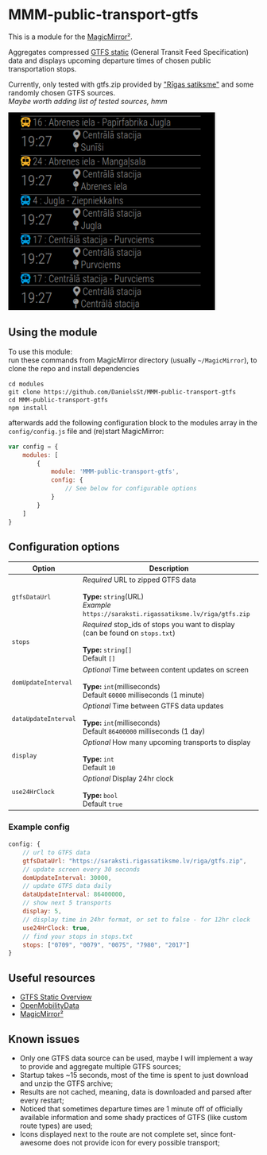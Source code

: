 # MMM-public-transport-gtfs

This is a module for the [MagicMirror²](https://github.com/MichMich/MagicMirror/).

Aggregates compressed [GTFS static](https://developers.google.com/transit/gtfs) (General Transit Feed Specification) data and displays upcoming departure times of chosen public transportation stops.<br>

Currently, only tested with gtfs.zip provided by ["Rīgas satiksme"](https://www.rigassatiksme.lv/en/) and some randomly chosen GTFS sources.<br>
_Maybe worth adding list of tested sources, hmm_

![](screenshots\Screenshot.png)

## Using the module

To use this module:<br>
run these commands from MagicMirror directory (usually `~/MagicMirror`), to clone the repo and install dependencies
```shell
cd modules
git clone https://github.com/DanielsSt/MMM-public-transport-gtfs
cd MMM-public-transport-gtfs
npm install
```

afterwards add the following configuration block to the modules array in the `config/config.js` file and (re)start MagicMirror:
```js
var config = {
    modules: [
        {
            module: 'MMM-public-transport-gtfs',
            config: {
                // See below for configurable options
            }
        }
    ]
}
```

## Configuration options

| Option           | Description                                               
|----------------- |-----------------------------------------------------------
| `gtfsDataUrl`        | *Required* URL to zipped GTFS data <br><br> **Type:** `string`(URL) <br> *Example* `https://saraksti.rigassatiksme.lv/riga/gtfs.zip`                         
| `stops`  | *Required* stop_ids of stops you want to display <br>(can be found on `stops.txt`)<br><br>**Type:** `string[]` <br>Default `[]`
| `domUpdateInterval`  | *Optional* Time between content updates on screen <br><br>**Type:** `int`(milliseconds) <br>Default `60000` milliseconds (1 minute)
| `dataUpdateInterval`  | *Optional* Time between GTFS data updates<br><br>**Type:** `int`(milliseconds) <br>Default `86400000` milliseconds (1 day)
| `display`  | *Optional* How many upcoming transports to display<br><br>**Type:** `int` <br>Default `10`
| `use24HrClock`  | *Optional* Display 24hr clock<br><br>**Type:** `bool` <br>Default `true`

### Example config

```js
config: {
    // url to GTFS data
    gtfsDataUrl: "https://saraksti.rigassatiksme.lv/riga/gtfs.zip",
    // update screen every 30 seconds
    domUpdateInterval: 30000,
    // update GTFS data daily
    dataUpdateInterval: 86400000,
    // show next 5 transports
    display: 5,
    // display time in 24hr format, or set to false - for 12hr clock
    use24HrClock: true,
    // find your stops in stops.txt
    stops: ["0709", "0079", "0075", "7980", "2017"]
}
```

## Useful resources

* [GTFS Static Overview](https://developers.google.com/transit/gtfs)
* [OpenMobilityData](https://transitfeeds.com/)
* [MagicMirror²](https://github.com/MichMich/MagicMirror/)

## Known issues
* Only one GTFS data source can be used, maybe I will implement a way to provide and aggregate multiple GTFS sources;
* Startup takes ~15 seconds, most of the time is spent to just download and unzip the GTFS archive;
* Results are not cached, meaning, data is downloaded and parsed after every restart;
* Noticed that sometimes departure times are 1 minute off of officially available information and some shady practices of GTFS (like custom route types) are used;
* Icons displayed next to the route are not complete set, since font-awesome does not provide icon for every possible transport;
